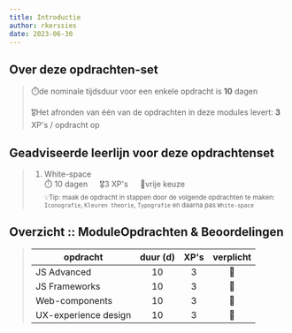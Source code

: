 ```yaml
---
title: Introductie
author: rkerssies
date: 2023-06-30
---
```


## Over deze opdrachten-set
> ⏱️de nominale tijdsduur voor een enkele opdracht is **10** dagen<br>
>
> 🎖️Het afronden van één van de opdrachten in deze modules levert: **3** XP's / opdracht op<br>

## Geadviseerde leerlijn voor deze opdrachtenset
> 1.  White-space<br>
> ⏱️ 10 dagen &emsp; 🎖3 XP's &emsp; 🪽vrije keuze<br>
> <small>💡Tip: maak de opdracht in stappen door de volgende opdrachten te maken:
>  `Iconografie`, `Kleuren theorie`, `Typografie` en daarna pas `White-space`</small>


##  Overzicht :: ModuleOpdrachten & Beoordelingen
> | **opdracht**         |     **duur (d)**     | **XP's** | **verplicht** |
> |----------------------|:--------------------:|:----------:|:-------------:|
> | JS Advanced          |          10          |     3      |      🪽       |
> | JS Frameworks        |          10          |     3      |      🪽       |
> | Web-components       |          10          |     3      |      🪽       |
> | UX-experience design |          10          |     3      |      🪽       |


